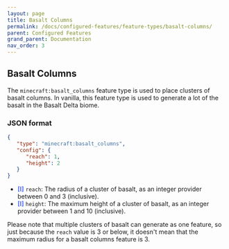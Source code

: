 ```yaml
---
layout: page
title: Basalt Columns
permalink: /docs/configured-features/feature-types/basalt-columns/
parent: Configured Features
grand_parent: Documentation
nav_order: 3
---
```


## Basalt Columns

<style>
bl {color:#5573FF;font-weight:bold}
</style>

The `minecraft:basalt_columns` feature type is used to place clusters of basalt columns. In vanilla, this feature type is used to generate a lot of the basalt in the Basalt Delta biome.

### JSON format

```json
{
   "type": "minecraft:basalt_columns",
   "config": {
      "reach": 1,
      "height": 2
   }
}
```

* ‌<bl>[I]</bl> `reach`: The radius of a cluster of basalt, as an integer provider between 0 and 3 (inclusive).
* ‌<bl>[I]</bl> `height`: The maximum height of a cluster of basalt, as an integer provider between 1 and 10 (inclusive).

Please note that multiple clusters of basalt can generate as one feature, so just because the `reach` value is 3 or below, it doesn't mean that the maximum radius for a basalt columns feature is 3.